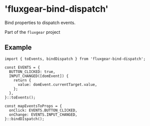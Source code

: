 # 'fluxgear-bind-dispatch'

Bind properties to dispatch events.

Part of the `fluxgear` project

## Example

```
import { toEvents, bindDispatch } from 'fluxgear-bind-dispatch';

const EVENTS = {
  BUTTON_CLICKED: true,
  INPUT_CHANGED([domEvent]) {
    return {
      value: domEvent.currentTarget.value,
    };
  },
}::toEvents();

const mapEventsToProps = {
  onClick: EVENTS.BUTTON_CLICKED,
  onChange: EVENTS.INPUT_CHANGED,
}::bindDIspatch();
```
